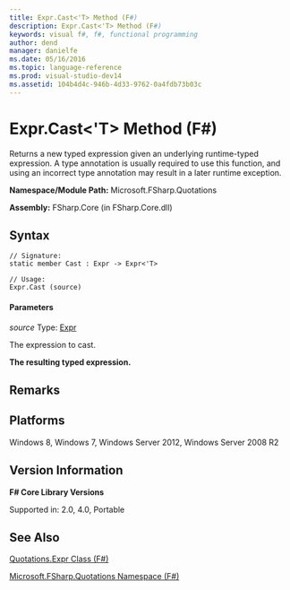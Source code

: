 ```yaml
---
title: Expr.Cast<'T> Method (F#)
description: Expr.Cast<'T> Method (F#)
keywords: visual f#, f#, functional programming
author: dend
manager: danielfe
ms.date: 05/16/2016
ms.topic: language-reference
ms.prod: visual-studio-dev14
ms.assetid: 104b4d4c-946b-4d33-9762-0a4fdb73b03c 
---
```


# Expr.Cast<'T> Method (F#)

Returns a new typed expression given an underlying runtime-typed expression. A type annotation is usually required to use this function, and using an incorrect type annotation may result in a later runtime exception.

**Namespace/Module Path:** Microsoft.FSharp.Quotations

**Assembly:** FSharp.Core (in FSharp.Core.dll)


## Syntax

```
// Signature:
static member Cast : Expr -> Expr<'T>

// Usage:
Expr.Cast (source)
```

#### Parameters
*source*
Type: [Expr](http://msdn.microsoft.com/en-us/library/ed6a2caf-69d4-45c2-ab97-e9b3be9bce65)


The expression to cast.



**The resulting typed expression.**
## Remarks

## Platforms
Windows 8, Windows 7, Windows Server 2012, Windows Server 2008 R2


## Version Information
**F# Core Library Versions**

Supported in: 2.0, 4.0, Portable




## See Also
[Quotations.Expr Class &#40;F&#35;&#41;](Quotations.Expr-Class-%5BFSharp%5D.md)

[Microsoft.FSharp.Quotations Namespace &#40;F&#35;&#41;](Microsoft.FSharp.Quotations-Namespace-%5BFSharp%5D.md)

